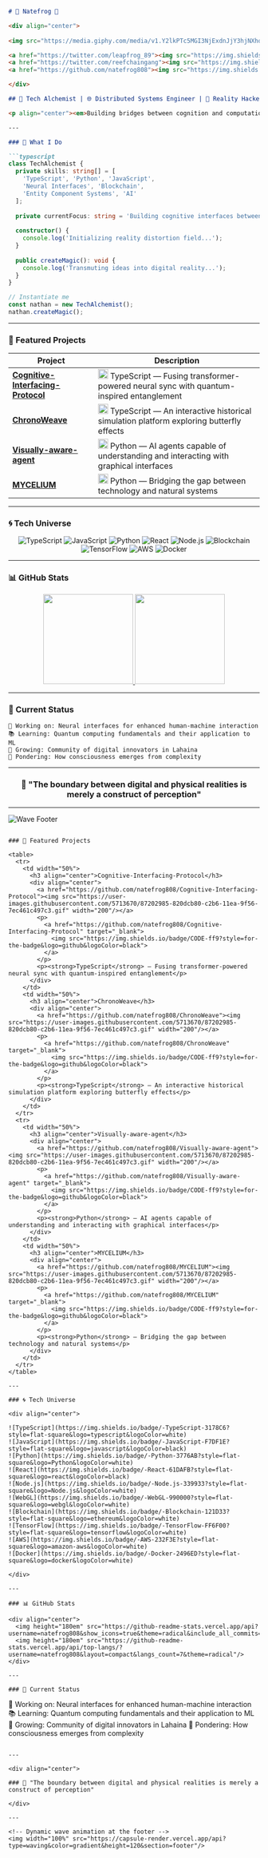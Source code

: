 ```markdown
# 🌊 Natefrog 🐸

<div align="center">
  
<img src="https://media.giphy.com/media/v1.Y2lkPTc5MGI3NjExdnJjY3hjNXhqYWdkOGkwN3BsNHpvbnZ3ZXdwMHM2c29iNnZrZTRnYiZlcD12MV9pbnRlcm5hbF9naWZfYnlfaWQmY3Q9Zw/077i6AULCXc0FKTj9s/giphy.gif" alt="Hacker Banner" width="500"/>

<a href="https://twitter.com/leapfrog_89"><img src="https://img.shields.io/badge/-@leapfrog__89-1DA1F2?style=for-the-badge&logo=Twitter&logoColor=white" alt="Twitter: leapfrog_89"/></a>
<a href="https://twitter.com/reefchaingang"><img src="https://img.shields.io/badge/-@reefchaingang-1DA1F2?style=for-the-badge&logo=Twitter&logoColor=white" alt="Twitter: reefchaingang"/></a>
<a href="https://github.com/natefrog808"><img src="https://img.shields.io/github/followers/natefrog808?label=follow&style=social" alt="GitHub: natefrog808"/></a>

</div>

## 🧠 Tech Alchemist | 🌐 Distributed Systems Engineer | 🦑 Reality Hacker

<p align="center"><em>Building bridges between cognition and computation while watching the waves in Lahaina 🏄‍♂️</em></p>

---

### 🔮 What I Do

```typescript
class TechAlchemist {
  private skills: string[] = [
    'TypeScript', 'Python', 'JavaScript', 
    'Neural Interfaces', 'Blockchain',
    'Entity Component Systems', 'AI'
  ];
  
  private currentFocus: string = 'Building cognitive interfaces between humans and digital systems';
  
  constructor() {
    console.log('Initializing reality distortion field...');
  }
  
  public createMagic(): void {
    console.log('Transmuting ideas into digital reality...');
  }
}

// Instantiate me
const nathan = new TechAlchemist();
nathan.createMagic();
```

---

### 🚀 Featured Projects

<div align="center">

| Project | Description |
|---------|-------------|
| [**Cognitive-Interfacing-Protocol**](https://github.com/natefrog808/Cognitive-Interfacing-Protocol) | <img src="https://raw.githubusercontent.com/github/explore/80688e429a7d4ef2fca1e82350fe8e3517d3494d/topics/typescript/typescript.png" width="20px"/> TypeScript — Fusing transformer-powered neural sync with quantum-inspired entanglement |
| [**ChronoWeave**](https://github.com/natefrog808/ChronoWeave) | <img src="https://raw.githubusercontent.com/github/explore/80688e429a7d4ef2fca1e82350fe8e3517d3494d/topics/typescript/typescript.png" width="20px"/> TypeScript — An interactive historical simulation platform exploring butterfly effects |
| [**Visually-aware-agent**](https://github.com/natefrog808/Visually-aware-agent) | <img src="https://raw.githubusercontent.com/github/explore/80688e429a7d4ef2fca1e82350fe8e3517d3494d/topics/python/python.png" width="20px"/> Python — AI agents capable of understanding and interacting with graphical interfaces |
| [**MYCELIUM**](https://github.com/natefrog808/MYCELIUM) | <img src="https://raw.githubusercontent.com/github/explore/80688e429a7d4ef2fca1e82350fe8e3517d3494d/topics/python/python.png" width="20px"/> Python — Bridging the gap between technology and natural systems |

</div>

---

### 🌀 Tech Universe

<div align="center">
  
<img src="https://img.shields.io/badge/-TypeScript-3178C6?style=for-the-badge&logo=typescript&logoColor=white" alt="TypeScript"/>
<img src="https://img.shields.io/badge/-JavaScript-F7DF1E?style=for-the-badge&logo=javascript&logoColor=black" alt="JavaScript"/>
<img src="https://img.shields.io/badge/-Python-3776AB?style=for-the-badge&logo=Python&logoColor=white" alt="Python"/>
<img src="https://img.shields.io/badge/-React-61DAFB?style=for-the-badge&logo=react&logoColor=black" alt="React"/>
<img src="https://img.shields.io/badge/-Node.js-339933?style=for-the-badge&logo=Node.js&logoColor=white" alt="Node.js"/>
<img src="https://img.shields.io/badge/-Blockchain-121D33?style=for-the-badge&logo=ethereum&logoColor=white" alt="Blockchain"/>
<img src="https://img.shields.io/badge/-TensorFlow-FF6F00?style=for-the-badge&logo=tensorflow&logoColor=white" alt="TensorFlow"/>
<img src="https://img.shields.io/badge/-AWS-232F3E?style=for-the-badge&logo=amazon-aws&logoColor=white" alt="AWS"/>
<img src="https://img.shields.io/badge/-Docker-2496ED?style=for-the-badge&logo=docker&logoColor=white" alt="Docker"/>

</div>

---

### 📊 GitHub Stats

<div align="center">
  <a href="https://github.com/natefrog808">
    <img height="180em" src="https://github-readme-stats.vercel.app/api?username=natefrog808&show_icons=true&theme=radical&include_all_commits=true&count_private=true"/>
  </a>
  <a href="https://github.com/natefrog808">
    <img height="180em" src="https://github-readme-stats.vercel.app/api/top-langs/?username=natefrog808&layout=compact&langs_count=7&theme=radical"/>
  </a>
</div>

---

### 🌊 Current Status

```
🧠 Working on: Neural interfaces for enhanced human-machine interaction
📚 Learning: Quantum computing fundamentals and their application to ML
🌱 Growing: Community of digital innovators in Lahaina
🤔 Pondering: How consciousness emerges from complexity
```

---

<div align="center">
  
### 🌟 "The boundary between digital and physical realities is merely a construct of perception"

</div>

---

![Wave Footer](https://capsule-render.vercel.app/api?type=waving&color=gradient&height=120&section=footer)
```

### 🚀 Featured Projects

<table>
  <tr>
    <td width="50%">
      <h3 align="center">Cognitive-Interfacing-Protocol</h3>
      <div align="center">
        <a href="https://github.com/natefrog808/Cognitive-Interfacing-Protocol"><img src="https://user-images.githubusercontent.com/5713670/87202985-820dcb80-c2b6-11ea-9f56-7ec461c497c3.gif" width="200"/></a>
        <p>
          <a href="https://github.com/natefrog808/Cognitive-Interfacing-Protocol" target="_blank">
            <img src="https://img.shields.io/badge/CODE-ff9?style=for-the-badge&logo=github&logoColor=black">
          </a>
        </p>
        <p><strong>TypeScript</strong> — Fusing transformer-powered neural sync with quantum-inspired entanglement</p>
      </div>
    </td>
    <td width="50%">
      <h3 align="center">ChronoWeave</h3>
      <div align="center">
        <a href="https://github.com/natefrog808/ChronoWeave"><img src="https://user-images.githubusercontent.com/5713670/87202985-820dcb80-c2b6-11ea-9f56-7ec461c497c3.gif" width="200"/></a>
        <p>
          <a href="https://github.com/natefrog808/ChronoWeave" target="_blank">
            <img src="https://img.shields.io/badge/CODE-ff9?style=for-the-badge&logo=github&logoColor=black">
          </a>
        </p>
        <p><strong>TypeScript</strong> — An interactive historical simulation platform exploring butterfly effects</p>
      </div>
    </td>
  </tr>
  <tr>
    <td width="50%">
      <h3 align="center">Visually-aware-agent</h3>
      <div align="center">
        <a href="https://github.com/natefrog808/Visually-aware-agent"><img src="https://user-images.githubusercontent.com/5713670/87202985-820dcb80-c2b6-11ea-9f56-7ec461c497c3.gif" width="200"/></a>
        <p>
          <a href="https://github.com/natefrog808/Visually-aware-agent" target="_blank">
            <img src="https://img.shields.io/badge/CODE-ff9?style=for-the-badge&logo=github&logoColor=black">
          </a>
        </p>
        <p><strong>Python</strong> — AI agents capable of understanding and interacting with graphical interfaces</p>
      </div>
    </td>
    <td width="50%">
      <h3 align="center">MYCELIUM</h3>
      <div align="center">
        <a href="https://github.com/natefrog808/MYCELIUM"><img src="https://user-images.githubusercontent.com/5713670/87202985-820dcb80-c2b6-11ea-9f56-7ec461c497c3.gif" width="200"/></a>
        <p>
          <a href="https://github.com/natefrog808/MYCELIUM" target="_blank">
            <img src="https://img.shields.io/badge/CODE-ff9?style=for-the-badge&logo=github&logoColor=black">
          </a>
        </p>
        <p><strong>Python</strong> — Bridging the gap between technology and natural systems</p>
      </div>
    </td>
  </tr>
</table>

---

### 🌀 Tech Universe

<div align="center">
  
![TypeScript](https://img.shields.io/badge/-TypeScript-3178C6?style=flat-square&logo=typescript&logoColor=white)
![JavaScript](https://img.shields.io/badge/-JavaScript-F7DF1E?style=flat-square&logo=javascript&logoColor=black)
![Python](https://img.shields.io/badge/-Python-3776AB?style=flat-square&logo=Python&logoColor=white)
![React](https://img.shields.io/badge/-React-61DAFB?style=flat-square&logo=react&logoColor=black)
![Node.js](https://img.shields.io/badge/-Node.js-339933?style=flat-square&logo=Node.js&logoColor=white)
![WebGL](https://img.shields.io/badge/-WebGL-990000?style=flat-square&logo=webgl&logoColor=white)
![Blockchain](https://img.shields.io/badge/-Blockchain-121D33?style=flat-square&logo=ethereum&logoColor=white)
![TensorFlow](https://img.shields.io/badge/-TensorFlow-FF6F00?style=flat-square&logo=tensorflow&logoColor=white)
![AWS](https://img.shields.io/badge/-AWS-232F3E?style=flat-square&logo=amazon-aws&logoColor=white)
![Docker](https://img.shields.io/badge/-Docker-2496ED?style=flat-square&logo=docker&logoColor=white)

</div>

---

### 📊 GitHub Stats

<div align="center">
  <img height="180em" src="https://github-readme-stats.vercel.app/api?username=natefrog808&show_icons=true&theme=radical&include_all_commits=true&count_private=true"/>
  <img height="180em" src="https://github-readme-stats.vercel.app/api/top-langs/?username=natefrog808&layout=compact&langs_count=7&theme=radical"/>
</div>

---

### 🌊 Current Status

```
🧠 Working on: Neural interfaces for enhanced human-machine interaction
📚 Learning: Quantum computing fundamentals and their application to ML
🌱 Growing: Community of digital innovators in Lahaina
🤔 Pondering: How consciousness emerges from complexity
```

---

<div align="center">
  
### 🌟 "The boundary between digital and physical realities is merely a construct of perception"

</div>

---

<!-- Dynamic wave animation at the footer -->
<img width="100%" src="https://capsule-render.vercel.app/api?type=waving&color=gradient&height=120&section=footer"/>
```
